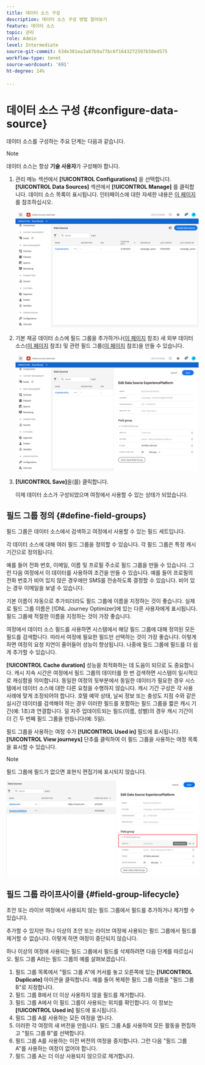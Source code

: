 ```yaml
---
title: 데이터 소스 구성
description: 데이터 소스 구성 방법 알아보기
feature: 데이터 소스
topic: 관리
role: Admin
level: Intermediate
source-git-commit: 63de381ea3a87b9a77bc6f1643272597b50ed575
workflow-type: tm+mt
source-wordcount: '691'
ht-degree: 14%

---
```


# 데이터 소스 구성 {#configure-data-source}

데이터 소스를 구성하는 주요 단계는 다음과 같습니다.

>[!NOTE]
>
>데이터 소스는 항상 **기술 사용자**&#x200B;가 구성해야 합니다.

1. 관리 메뉴 섹션에서 **[!UICONTROL Configurations]** 을 선택합니다. **[!UICONTROL Data Sources]** 섹션에서 **[!UICONTROL Manage]** 를 클릭합니다. 데이터 소스 목록이 표시됩니다. 인터페이스에 대한 자세한 내용은 [이 페이지](../user-interface.md)를 참조하십시오.

   ![](../assets/journey18.png)

1. 기본 제공 데이터 소스에 필드 그룹을 추가하거나([이 페이지](../datasource/adobe-experience-platform-data-source.md) 참조) 새 외부 데이터 소스([이 페이지](../datasource/external-data-sources.md) 참조) 및 관련 필드 그룹([이 페이지](../datasource/configure-data-sources.md#define-field-groups) 참조)을 만들 수 있습니다.

   ![](../assets/journey23.png)

1. **[!UICONTROL Save]**&#x200B;을(를) 클릭합니다.

   이제 데이터 소스가 구성되었으며 여정에서 사용할 수 있는 상태가 되었습니다.

## 필드 그룹 정의 {#define-field-groups}

필드 그룹은 데이터 소스에서 검색하고 여정에서 사용할 수 있는 필드 세트입니다.

각 데이터 소스에 대해 여러 필드 그룹을 정의할 수 있습니다. 각 필드 그룹은 특정 캐시 기간으로 정의됩니다.

예를 들어 전화 번호, 이메일, 이름 및 프로필 주소로 필드 그룹을 만들 수 있습니다. 그런 다음 여정에서 이 데이터를 사용하여 조건을 만들 수 있습니다. 예를 들어 프로필의 전화 번호가 비어 있지 않은 경우에만 SMS를 전송하도록 결정할 수 있습니다. 비어 있는 경우 이메일을 보낼 수 있습니다.

기본 이름이 자동으로 추가되더라도 필드 그룹에 이름을 지정하는 것이 좋습니다. 실제로 필드 그룹 이름은 [!DNL Journey Optimizer]에 있는 다른 사용자에게 표시됩니다. 필드 그룹에 적절한 이름을 지정하는 것이 가장 좋습니다.

여정에서 데이터 소스 필드를 사용하면 시스템에서 해당 필드 그룹에 대해 정의된 모든 필드를 검색합니다. 따라서 여정에 필요한 필드만 선택하는 것이 가장 좋습니다. 이렇게 하면 여정의 요청 지연이 줄어들어 성능이 향상됩니다. 나중에 필드 그룹에 필드를 더 쉽게 추가할 수 있습니다.

**[!UICONTROL Cache duration]** 성능을 최적화하는 데 도움이 되므로 도 중요합니다. 캐시 지속 시간은 여정에서 필드 그룹의 데이터를 한 번 검색하면 시스템이 일시적으로 캐싱함을 의미합니다. 동일한 여정의 뒷부분에서 동일한 데이터가 필요한 경우 시스템에서 데이터 소스에 대한 다른 요청을 수행하지 않습니다. 캐시 기간 구성은 각 사용 사례에 맞게 조정되어야 합니다. 호텔 예약 상태, 날씨 정보 또는 충성도 지점 수와 같은 실시간 데이터를 검색해야 하는 경우 이러한 필드를 포함하는 필드 그룹을 짧은 캐시 기간(예: 1초)과 연결합니다. 덜 자주 업데이트되는 필드(이름, 성별)의 경우 캐시 기간이 더 긴 두 번째 필드 그룹을 만듭니다(예: 5일).

필드 그룹을 사용하는 여정 수가 **[!UICONTROL Used in]** 필드에 표시됩니다. **[!UICONTROL View journeys]** 단추를 클릭하여 이 필드 그룹을 사용하는 여정 목록을 표시할 수 있습니다.

>[!NOTE]
>
>필드 그룹에 필드가 없으면 표현식 편집기에 표시되지 않습니다.

![](../assets/journey3bis.png)

## 필드 그룹 라이프사이클 {#field-group-lifecycle}

초안 또는 라이브 여정에서 사용되지 않는 필드 그룹에서 필드를 추가하거나 제거할 수 있습니다.

추가할 수 있지만 하나 이상의 초안 또는 라이브 여정에 사용되는 필드 그룹에서 필드를 제거할 수 없습니다. 이렇게 하면 여정이 중단되지 않습니다.

하나 이상의 여정에 사용되는 필드 그룹에서 필드를 삭제하려면 다음 단계를 따르십시오. 필드 그룹 A라는 필드 그룹의 예를 살펴보겠습니다.

1. 필드 그룹 목록에서 &quot;필드 그룹 A&quot;에 커서를 놓고 오른쪽에 있는 **[!UICONTROL Duplicate]** 아이콘을 클릭합니다. 예를 들어 복제한 필드 그룹 이름을 &quot;필드 그룹 B&quot;로 지정합니다.
1. 필드 그룹 B에서 더 이상 사용하지 않을 필드를 제거합니다.
1. 필드 그룹 A에서 이 필드 그룹이 사용되는 위치를 확인합니다. 이 정보는 **[!UICONTROL Used in]** 필드에 표시됩니다.
1. 필드 그룹 A를 사용하는 모든 여정을 엽니다.
1. 이러한 각 여정의 새 버전을 만듭니다. 필드 그룹 A를 사용하여 모든 활동을 편집하고 &quot;필드 그룹 B&quot;를 선택합니다.
1. 필드 그룹 A를 사용하는 이전 버전의 여정을 중지합니다. 그런 다음 &quot;필드 그룹 A&quot;를 사용하는 여정이 없어야 합니다.
1. 필드 그룹 A는 더 이상 사용되지 않으므로 제거합니다.
